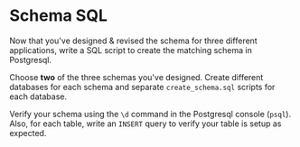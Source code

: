 # Schema SQL

Now that you've designed & revised the schema for three different applications, write a SQL script to create the matching schema in Postgresql.

Choose **two** of the three schemas you've designed. Create different databases for each schema and separate `create_schema.sql` scripts for each database.

Verify your schema using the `\d` command in the Postgresql console (`psql`). Also, for each table, write an `INSERT` query to verify your table is setup as expected.